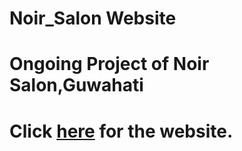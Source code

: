 # Noir_Salon Website
# Ongoing Project of Noir Salon,Guwahati
# Click [here](https://dhrubangshu.github.io/Noir_Salon/) for the website.
